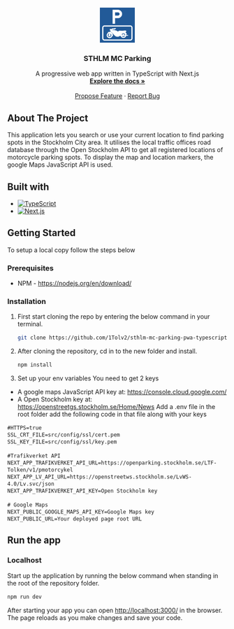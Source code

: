 <div id="top"></div>

<!-- PROJECT LOGO -->
<br />
<div align="center">
  <a href="https://github.com/1Tolv2/sthlm-mc-parking-pwa">
    <img src="components/assets/images/og-icon.png" alt="parking icon" width="80" height="80" >
  </a>

<h3 align="center">STHLM MC Parking</h3>

  <p align="center">
    A progressive web app written in TypeScript with Next.js
    <br />
    <a href="https://github.com/1Tolv2/sthlm-mc-parking-pwa"><strong>Explore the docs »</strong></a>
    <br />
    <br />
    <a href="https://github.com/1Tolv2/sthlm-mc-parking-pwa/issues">Propose Feature</a>
	  ·
    <a href="https://github.com/1Tolv2/sthlm-mc-parking-pwa/issues">Report Bug</a>
  </p>
</div>

<!-- ABOUT THE PROJECT -->
## About The Project

This application lets you search or use your current location to find parking spots in the Stockholm City area. It utilises the local traffic offices road database through the Open Stockholm API to get all registered locations of motorcycle parking spots.
To display the map and location markers, the google Maps JavaScript API is used.

## Built with
* [<img alt="TypeScript" src="https://img.shields.io/static/v1?style=flat&logo=typescript&label=&message=TypeScript&color=white"/>](https://www.typescriptlang.org/)
* [<img alt="Next.js" src="https://img.shields.io/static/v1?style=flat&logo=next.js&label=&message=Next&color=black"/>](https://nextjs.org/)

<!-- GETTING STARTED -->
## Getting Started

To setup a local copy follow the steps below

### Prerequisites

* NPM - https://nodejs.org/en/download/

### Installation
 
1. First start cloning the repo by entering the below command in your terminal.
   ```sh
   git clone https://github.com/1Tolv2/sthlm-mc-parking-pwa-typescript.git
   ```
2. After cloning the repository, cd in to the new folder and install.
   ```sh
   npm install
   ```
3. Set up your env variables
You need to get 2 keys
- A google maps JavaScript API key at: https://console.cloud.google.com/
- A Open Stockholm key at: https://openstreetgs.stockholm.se/Home/News
Add a .env file in the root folder add the following code in that file along with your keys
```
#HTTPS=true
SSL_CRT_FILE=src/config/ssl/cert.pem
SSL_KEY_FILE=src/config/ssl/key.pem

#Trafikverket API
NEXT_APP_TRAFIKVERKET_API_URL=https://openparking.stockholm.se/LTF-Tolken/v1/pmotorcykel
NEXT_APP_LV_API_URL=https://openstreetws.stockholm.se/LvWS-4.0/Lv.svc/json
NEXT_APP_TRAFIKVERKET_API_KEY=Open Stockholm key

# Google Maps
NEXT_PUBLIC_GOOGLE_MAPS_API_KEY=Google Maps key
NEXT_PUBLIC_URL=Your deployed page root URL
```

## Run the app
### Localhost
Start up the application by running the below command when standing in the root of the repository folder.
```sh
npm run dev
```

After starting your app you can open <a href="http://localhost:3000/">http://localhost:3000/</a> in the browser.
The page reloads as you make changes and save your code.
